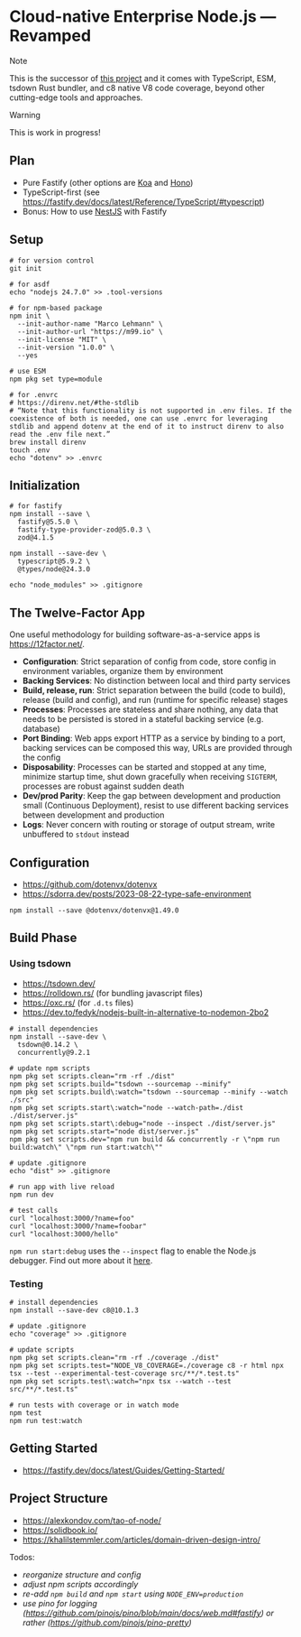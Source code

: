 # Cloud-native Enterprise Node.js — Revamped

> [!NOTE]
> This is the successor of [this project](https://github.com/m99coder/cloud-native-enterprise-nodejs) and it comes with TypeScript, ESM, tsdown Rust bundler, and c8 native V8 code coverage, beyond other cutting-edge tools and approaches.

> [!WARNING]
> This is work in progress!

## Plan

- Pure Fastify (other options are [Koa](https://koajs.com/) and [Hono](https://hono.dev/))
- TypeScript-first (see <https://fastify.dev/docs/latest/Reference/TypeScript/#typescript>)
- Bonus: How to use [NestJS](https://nestjs.com/) with Fastify

## Setup

```shell
# for version control
git init

# for asdf
echo "nodejs 24.7.0" >> .tool-versions

# for npm-based package
npm init \
  --init-author-name "Marco Lehmann" \
  --init-author-url "https://m99.io" \
  --init-license "MIT" \
  --init-version "1.0.0" \
  --yes

# use ESM
npm pkg set type=module

# for .envrc
# https://direnv.net/#the-stdlib
# “Note that this functionality is not supported in .env files. If the coexistence of both is needed, one can use .envrc for leveraging stdlib and append dotenv at the end of it to instruct direnv to also read the .env file next.”
brew install direnv
touch .env
echo "dotenv" >> .envrc
```

## Initialization

```shell
# for fastify
npm install --save \
  fastify@5.5.0 \
  fastify-type-provider-zod@5.0.3 \
  zod@4.1.5

npm install --save-dev \
  typescript@5.9.2 \
  @types/node@24.3.0

echo "node_modules" >> .gitignore
```

## The Twelve-Factor App

One useful methodology for building software-as-a-service apps is <https://12factor.net/>.

- **Configuration**: Strict separation of config from code, store config in environment variables, organize them by environment
- **Backing Services**: No distinction between local and third party services
- **Build, release, run**: Strict separation between the build (code to build), release (build and config), and run (runtime for specific release) stages
- **Processes**: Processes are stateless and share nothing, any data that needs to be persisted is stored in a stateful backing service (e.g. database)
- **Port Binding**: Web apps export HTTP as a service by binding to a port, backing services can be composed this way, URLs are provided through the config
- **Disposability**: Processes can be started and stopped at any time, minimize startup time, shut down gracefully when receiving `SIGTERM`, processes are robust against sudden death
- **Dev/prod Parity**: Keep the gap between development and production small (Continuous Deployment), resist to use different backing services between development and production
- **Logs**: Never concern with routing or storage of output stream, write unbuffered to `stdout` instead

## Configuration

- <https://github.com/dotenvx/dotenvx>
- <https://sdorra.dev/posts/2023-08-22-type-safe-environment>

```shell
npm install --save @dotenvx/dotenvx@1.49.0
```

## Build Phase

### Using tsdown

- <https://tsdown.dev/>
- <https://rolldown.rs/> (for bundling javascript files)
- <https://oxc.rs/> (for `.d.ts` files)
- <https://dev.to/fedyk/nodejs-built-in-alternative-to-nodemon-2bo2>

```shell
# install dependencies
npm install --save-dev \
  tsdown@0.14.2 \
  concurrently@9.2.1

# update npm scripts
npm pkg set scripts.clean="rm -rf ./dist"
npm pkg set scripts.build="tsdown --sourcemap --minify"
npm pkg set scripts.build\:watch="tsdown --sourcemap --minify --watch ./src"
npm pkg set scripts.start\:watch="node --watch-path=./dist ./dist/server.js"
npm pkg set scripts.start\:debug="node --inspect ./dist/server.js"
npm pkg set scripts.start="node dist/server.js"
npm pkg set scripts.dev="npm run build && concurrently -r \"npm run build:watch\" \"npm run start:watch\""

# update .gitignore
echo "dist" >> .gitignore

# run app with live reload
npm run dev

# test calls
curl "localhost:3000/?name=foo"
curl "localhost:3000/?name=foobar"
curl "localhost:3000/hello"
```

`npm run start:debug` uses the `--inspect` flag to enable the Node.js debugger. Find out more about it [here](https://nodejs.org/en/learn/getting-started/debugging).

### Testing

```shell
# install dependencies
npm install --save-dev c8@10.1.3

# update .gitignore
echo "coverage" >> .gitignore

# update scripts
npm pkg set scripts.clean="rm -rf ./coverage ./dist"
npm pkg set scripts.test="NODE_V8_COVERAGE=./coverage c8 -r html npx tsx --test --experimental-test-coverage src/**/*.test.ts"
npm pkg set scripts.test\:watch="npx tsx --watch --test src/**/*.test.ts"

# run tests with coverage or in watch mode
npm test
npm run test:watch
```

## Getting Started

- <https://fastify.dev/docs/latest/Guides/Getting-Started/>

## Project Structure

- <https://alexkondov.com/tao-of-node/>
- <https://solidbook.io/>
- <https://khalilstemmler.com/articles/domain-driven-design-intro/>

Todos:

- _reorganize structure and config_
- _adjust npm scripts accordingly_
- _re-add `npm build` and `npm start` using `NODE_ENV=production`_
- _use pino for logging (https://github.com/pinojs/pino/blob/main/docs/web.md#fastify) or rather (https://github.com/pinojs/pino-pretty)_
